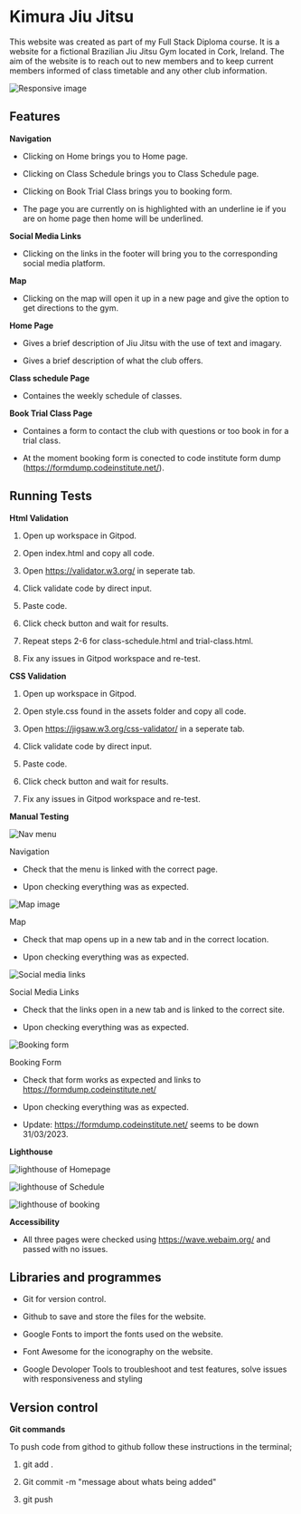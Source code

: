 # Kimura Jiu Jitsu

This website was created as part of my Full Stack Diploma course. It is a website for a fictional Brazilian  Jiu Jitsu Gym located in Cork, Ireland. The aim of the website is to reach out to new members and to keep current members informed of class timetable and any other club information. 



![Responsive image](assets/images/responsive_image.jpg)


## Features

**Navigation**

- Clicking on Home brings you to Home page.

- Clicking on Class Schedule brings you to Class Schedule page.

- Clicking on Book Trial Class brings you to booking form.

- The page you are currently on is highlighted with an underline ie if you are on home page then home will be underlined.

**Social Media Links**

- Clicking on the links in the footer will bring you to the corresponding social media platform.

**Map**

- Clicking on the map will open it up in a new page and give the option to get directions to the gym.

**Home Page**

- Gives a brief description of Jiu Jitsu with the use of text and imagary.

- Gives a brief description of what the club offers.


**Class schedule Page**

- Containes the weekly schedule of classes.

**Book Trial Class Page**

- Containes a form to contact the club with questions or too book in for a trial class.

- At the moment booking form is conected to code institute form dump (https://formdump.codeinstitute.net/). 



## Running Tests

**Html Validation**

1) Open up workspace in Gitpod.

2) Open index.html and copy all code.

3) Open https://validator.w3.org/ in seperate tab.

4) Click validate code by direct input.

5) Paste code.

6) Click check button and wait for results.

7) Repeat steps 2-6 for class-schedule.html and trial-class.html.

8) Fix any issues in Gitpod workspace and re-test.


**CSS Validation**

1) Open up workspace in Gitpod.

2) Open style.css found in the assets folder and copy all code.

3) Open https://jigsaw.w3.org/css-validator/ in a seperate tab.

4) Click validate code by direct input.

5) Paste code.

6) Click check button and wait for results.

7) Fix any issues in Gitpod workspace and re-test.


**Manual Testing**


![Nav menu](assets/images/menu_image.png)


Navigation

- Check that the menu is linked with the correct page.

- Upon checking everything was as expected.


![Map image](assets/images/map.png)


Map

- Check that map opens up in a new tab and in the correct location.

- Upon checking everything was as expected.


![Social media links](assets/images/social_media_links.png)


Social Media Links

- Check that the links open in a new tab and is linked to the correct site.

- Upon checking everything was as expected.


![Booking form](assets/images/form_image.png)


Booking Form

- Check that form works as expected and links to https://formdump.codeinstitute.net/

- Upon checking everything was as expected.

- Update: https://formdump.codeinstitute.net/ seems to be down 31/03/2023.



**Lighthouse**


![lighthouse of Homepage](assets/images/lighthouse_1.png)

![lighthouse of Schedule](assets/images/lighthouse_2.png)

![lighthouse of booking](assets/images/lighthouse_3.png)


**Accessibility**

- All three pages were checked using https://wave.webaim.org/ and passed with no issues.


## Libraries and programmes

- Git for version control.

- Github to save and store the files for the website.

- Google Fonts to import the fonts used on the website.

- Font Awesome for the iconography on the website.

- Google Devoloper Tools to troubleshoot and test features, solve issues with responsiveness and styling


## Version control

**Git commands**

To push code from githod to github follow these instructions in the terminal;

1) git add .

2) Git commit -m "message about whats being added"

3) git push

 







